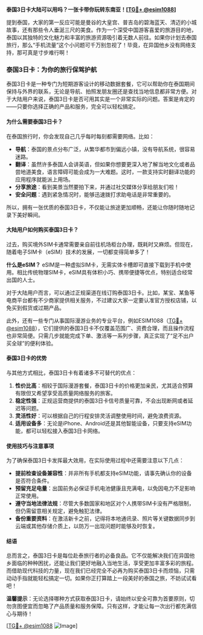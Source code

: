 **泰国3日卡大陆可以用吗？一张卡带你玩转东南亚！[[TG💪+ @esim1088](https://t.me/s/esim1088)]**

提到泰国，大家的第一反应可能是曼谷的大皇宫、普吉岛的碧海蓝天、清迈的小城故事，还有那些令人垂涎三尺的美食。作为一个深受中国游客喜爱的旅游目的地，泰国以其独特的文化魅力和丰富的旅游资源吸引着无数人前往。如果你计划去泰国旅行，那么“手机流量”这个小问题可千万别忽视了！毕竟，在异国他乡没有网络支持，那可真是寸步难行啊！

### 泰国3日卡：为你的旅行保驾护航

泰国3日卡是一种专门为短期游客设计的移动数据套餐，它可以帮助你在泰国期间保持与外界的联系，无论是导航、拍照发朋友圈还是查找当地信息都非常方便。对于大陆用户来说，泰国3日卡是否可用其实是一个非常实际的问题。答案是肯定的——只要你选择正确的产品和服务，完全可以轻松搞定。

#### 为什么需要泰国3日卡？

在泰国旅行时，你会发现自己几乎每时每刻都需要网络。比如：

- **导航**：泰国的景点分布广泛，从繁华都市到偏远小镇，没有导航系统，很容易迷路。
- **翻译**：虽然许多泰国人会讲英语，但如果你想要更深入地了解当地文化或者品尝地道美食，语言障碍可能会成为一大难题。这时，一款支持实时翻译功能的应用程序就能派上用场。
- **分享旅途**：看到美景当然要拍下来，并通过社交媒体分享给朋友们啦！
- **安全问题**：遇到紧急情况时，能够迅速拨打求助电话是非常重要的。

所以，拥有一张优质的泰国3日卡，不仅能让旅途更加顺畅，还能让你随时随地记录下美好瞬间。

#### 大陆用户如何购买泰国3日卡？

过去，购买境外SIM卡通常需要亲自前往机场柜台办理，既耗时又麻烦。但现在，随着电子SIM卡（eSIM）技术的发展，一切都变得简单多了！

**什么是eSIM？**
eSIM是一种虚拟SIM卡，无需实体卡槽即可直接下载到手机中使用。相比传统物理SIM卡，eSIM具有体积小巧、携带便捷等优点，特别适合经常出国的人士。

对于大陆用户而言，可以通过正规渠道在线订购泰国3日卡。比如，某宝、某鱼等电商平台都有不少商家提供相关服务，不过建议大家一定要认准官方授权店铺，以免买到假货或过期产品。

此外，还有一些专门从事国际漫游业务的专业平台，例如ESIM1088（[TG💪+ @esim1088](https://t.me/s/esim1088)），它们提供的泰国3日卡不仅覆盖范围广、资费合理，而且操作流程也非常简便。只需几步就能完成下单、激活等一系列步骤，真正实现了“足不出户买全球”的便利体验。

#### 泰国3日卡的优势

与其他方式相比，泰国3日卡有着诸多不可替代的优点：

1. **性价比高**：相较于国际漫游套餐，泰国3日卡的价格更加亲民，尤其适合预算有限但又希望享受高质量网络服务的旅客。
2. **稳定性强**：正规运营商提供的泰国3日卡信号质量可靠，不会出现断网或者延迟等问题。
3. **灵活性好**：可以根据自己的行程安排灵活调整使用时间，避免浪费资源。
4. **适用设备多**：无论是iPhone、Android还是其他智能设备，只要支持eSIM功能，都可以轻松接入泰国3日卡网络。

#### 使用技巧与注意事项

为了确保泰国3日卡发挥最大效用，在实际使用过程中还需要注意以下几点：

- **提前检查设备兼容性**：并非所有手机都支持eSIM功能，请事先确认你的设备是否符合条件。
- **预留充足电量**：出国前务必保证手机电池健康且充满电，以免因电力不足影响正常使用。
- **遵守当地法律法规**：尽管大多数国家和地区对个人携带SIM卡没有严格限制，但仍需留意相关规定，避免触犯法律。
- **备份重要资料**：在激活新卡之前，记得将本地通讯录、照片等关键数据同步到云端或其他存储介质上，以防万一出现问题时能够及时恢复。

#### 结语

总而言之，泰国3日卡是每位赴泰旅行者的必备良品。它不仅能解决我们在异国他乡面临的种种困扰，还能让我们更好地融入当地生活，享受更加丰富多彩的旅程。而借助现代科技的力量，现在我们已经完全不必再为购买泰国3日卡而烦恼，只需动动手指就能轻松搞定一切。如果你正打算踏上一段美好的泰国之旅，不妨试试看吧！

**温馨提示**：无论选择哪种方式获取泰国3日卡，请始终以安全可靠为首要原则，切勿贪图便宜而忽略了产品质量和服务保障。只有这样，才能让每一次出行都充满信心与期待！

[[TG💪+ @esim1088](https://t.me/s/esim1088) ![Image](https://i.postimg.cc/4NQfJmqS/Snipaste-2025-05-13-00-14-12.png)]